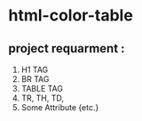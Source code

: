 # html-color-table

## project requarment :

1. H1 TAG
2. BR TAG
3. TABLE TAG
4. TR, TH, TD,
5. Some Attribute {etc.}